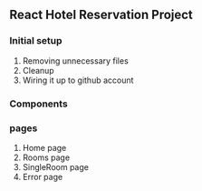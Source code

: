 ## React Hotel Reservation Project

### Initial setup

1. Removing unnecessary files
2. Cleanup
3. Wiring it up to github account

### Components

### pages

1. Home page
2. Rooms page
3. SingleRoom page
4. Error page
